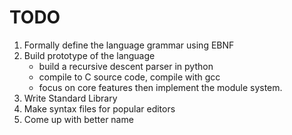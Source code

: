 # TODO
1. Formally define the language grammar using EBNF
2. Build prototype of the language
	- build a recursive descent parser in python
	- compile to C source code, compile with gcc
    - focus on core features then implement the module system.
3. Write Standard Library
4. Make syntax files for popular editors
5. Come up with better name
